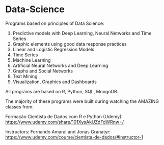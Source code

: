 # Data-Science

Programs based on principles of Data Science:

1. Predictive models with Deep Learning, Neural Networks and Time Series
2. Graphic elements using good data response practices
3. Linear and Logistic Regression Models
4. Time Series
5. Machine Learning
6. Artificial Neural Networks and Deep Learning
7. Graphs and Social Networks
8. Text Mining
9. Visualization, Graphics and Dashboards

All programs are based on R, Python, SQL, MongoDB.

The majority of these programs were built during watching the AMAZING classes from:

Formação Cientista de Dados com R e Python (Udemy): https://www.udemy.com/share/101XysAkUZdFdWRnw=/

Instructors: Fernando Amaral and Jonas Granatyr: https://www.udemy.com/course/cientista-de-dados/#instructor-1



